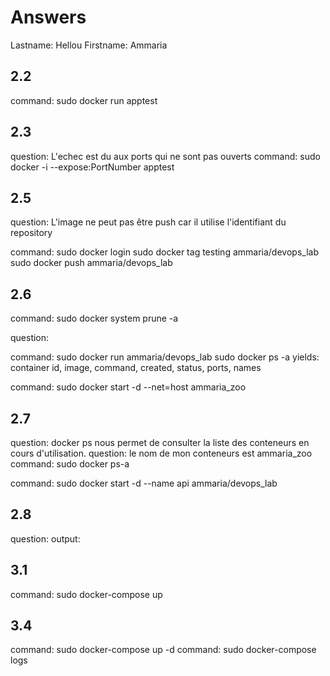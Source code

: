 # Answers

Lastname: Hellou
Firstname: Ammaria

## 2.2
command: sudo docker run apptest

## 2.3
question: L'echec est du aux ports qui ne sont pas ouverts
command: sudo docker -i --expose:PortNumber apptest

## 2.5
question: L'image ne peut pas être push car il utilise l'identifiant du repository
          
command:  sudo docker login
          sudo docker tag testing ammaria/devops_lab
          sudo docker push ammaria/devops_lab

## 2.6
command: sudo docker system prune -a

question: 

command: sudo docker run ammaria/devops_lab
         sudo docker ps -a yields: container id, image, command, created, status, ports, names
         
command: sudo docker start -d --net=host ammaria_zoo

## 2.7
question: docker ps nous permet de consulter la liste des conteneurs en cours d'utilisation.
question: le nom de mon conteneurs est ammaria_zoo
command: sudo docker ps-a

command: sudo docker start -d --name api ammaria/devops_lab

## 2.8
question:
output:

## 3.1
command: sudo docker-compose up

## 3.4
command: sudo docker-compose up -d
command: sudo docker-compose logs
